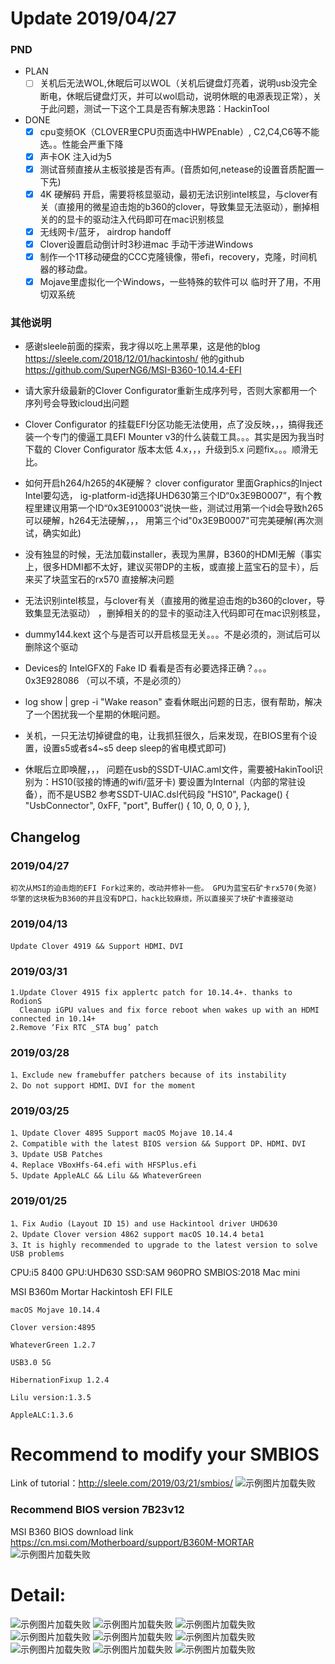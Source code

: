 # Update 2019/04/27

### PND

- PLAN
    - [ ] 关机后无法WOL,休眠后可以WOL（关机后键盘灯亮着，说明usb没完全断电，休眠后键盘灯灭，并可以wol启动，说明休眠的电源表现正常），关于此问题，测试一下这个工具是否有解决思路：HackinTool

- DONE
    - [x]  cpu变频OK（CLOVER里CPU页面选中HWPEnable）, C2,C4,C6等不能选。。性能会严重下降
    - [x]  声卡OK 注入id为5
    - [x] 测试音频直接从主板驳接是否有声。(音质如何,netease的设置音质配置一下先)
    - [x] 4K 硬解码 开启，需要将核显驱动，最初无法识别intel核显，与clover有关（直接用的微星迫击炮的b360的clover，导致集显无法驱动），删掉相关的的显卡的驱动注入代码即可在mac识别核显
    - [x] 无线网卡/蓝牙， airdrop handoff
    - [x] Clover设置启动倒计时3秒进mac 手动干涉进Windows
    - [x] 制作一个1T移动硬盘的CCC克隆镜像，带efi，recovery，克隆，时间机器的移动盘。
    - [x] Mojave里虚拟化一个Windows，一些特殊的软件可以 临时开了用，不用切双系统

### 其他说明
- 感谢sleele前面的探索，我才得以吃上黑苹果，这是他的blog https://sleele.com/2018/12/01/hackintosh/  他的github https://github.com/SuperNG6/MSI-B360-10.14.4-EFI

- 请大家升级最新的Clover Configurator重新生成序列号，否则大家都用一个序列号会导致icloud出问题

- Clover Configurator 的挂载EFI分区功能无法使用，点了没反映，，，搞得我还装一个专门的傻逼工具EFI Mounter v3的什么装载工具。。。其实是因为我当时下载的 Clover Configurator 版本太低 4.x，，，升级到5.x 问题fix。。。顺滑无比。

- 如何开启h264/h265的4K硬解？ clover configurator 里面Graphics的Inject Intel要勾选， ig-platform-id选择UHD630第三个ID“0x3E9B0007”，有个教程里建议用第一个ID“0x3E910003”说快一些，测试过用第一个id会导致h265可以硬解，h264无法硬解，，， 用第三个id"0x3E9B0007"可完美硬解(再次测试，确实如此)

- 没有独显的时候，无法加载installer，表现为黑屏，B360的HDMI无解（事实上，很多HDMI都不太好，建议买带DP的主板，或直接上蓝宝石的显卡），后来买了块蓝宝石的rx570 直接解决问题

- 无法识别intel核显，与clover有关（直接用的微星迫击炮的b360的clover，导致集显无法驱动） ，删掉相关的的显卡的驱动注入代码即可在mac识别核显，

- dummy144.kext 这个与是否可以开启核显无关。。。不是必须的，测试后可以删除这个驱动

- Devices的 IntelGFX的 Fake ID 看看是否有必要选择正确？。。。 0x3E928086 （可以不填，不是必须的）

- log show | grep -i "Wake reason" 查看休眠出问题的日志，很有帮助，解决了一个困扰我一个星期的休眠问题。

- 关机，一只无法切掉键盘的电，让我抓狂很久，后来发现，在BIOS里有个设置，设置s5或者s4~s5 deep sleep的省电模式即可)

- 休眠后立即唤醒，，， 问题在usb的SSDT-UIAC.aml文件，需要被HakinTool识别为：HS10(驳接的博通的wifi/蓝牙卡) 要设置为Internal（内部的常驻设备），而不是USB2
    参考SSDT-UIAC.dsl代码段
            "HS10", Package()
            {
                "UsbConnector", 0xFF,
                "port", Buffer() { 10, 0, 0, 0 },
            },



## Changelog

### 2019/04/27

    初次从MSI的迫击炮的EFI Fork过来的，改动并修补一些。 GPU为蓝宝石矿卡rx570(免驱)
    华擎的这块板为B360的并且没有DP口，hack比较麻烦，所以直接买了块矿卡直接驱动


### 2019/04/13

    Update Clover 4919 && Support HDMI、DVI
    
### 2019/03/31

    1.Update Clover 4915 fix applertc patch for 10.14.4+. thanks to RodionS
      Cleanup iGPU values and fix force reboot when wakes up with an HDMI connected in 10.14+
    2.Remove ‘Fix RTC _STA bug’ patch

### 2019/03/28

    1、Exclude new framebuffer patchers because of its instability
    2、Do not support HDMI、DVI for the moment

### 2019/03/25
    
    1、Update Clover 4895 Support macOS Mojave 10.14.4
    2、Compatible with the latest BIOS version && Support DP、HDMI、DVI
    3、Update USB Patches
    4、Replace VBoxHfs-64.efi with HFSPlus.efi
    5、Update AppleALC && Lilu && WhateverGreen
    


### 2019/01/25

    1、Fix Audio (Layout ID 15) and use Hackintool driver UHD630
    2、Update Clover version 4862 support macOS 10.14.4 beta1
    3、It is highly recommended to upgrade to the latest version to solve USB problems






CPU:i5 8400
GPU:UHD630
SSD:SAM 960PRO
SMBIOS:2018 Mac mini


MSI B360m Mortar Hackintosh EFI FILE

    macOS Mojave 10.14.4

    Clover version:4895

    WhateverGreen 1.2.7

    USB3.0 5G

    HibernationFixup 1.2.4

    Lilu version:1.3.5

    AppleALC:1.3.6
    
    
# Recommend to modify your SMBIOS
Link of tutorial：http://sleele.com/2019/03/21/smbios/
![示例图片加载失败](https://raw.githubusercontent.com/SuperNG6/pic/master/Hackintosh%20images/SMBIOS.png)
    
### Recommend BIOS version 7B23v12
MSI B360 BIOS download link https://cn.msi.com/Motherboard/support/B360M-MORTAR
![示例图片加载失败](https://raw.githubusercontent.com/SuperNG6/pic/master/Hackintosh%20images/BIOS.png)

# Detail:

![示例图片加载失败](https://raw.githubusercontent.com/SuperNG6/pic/master/Hackintosh%20images/image-5.png)
![示例图片加载失败](https://raw.githubusercontent.com/SuperNG6/pic/master/Hackintosh%20images/image-2.png)
![示例图片加载失败](https://raw.githubusercontent.com/SuperNG6/pic/master/Hackintosh%20images/image-8.png)
![示例图片加载失败](https://raw.githubusercontent.com/SuperNG6/pic/master/Hackintosh%20images/image-12.png)
![示例图片加载失败](https://raw.githubusercontent.com/SuperNG6/pic/master/Hackintosh%20images/image-13.png)
![示例图片加载失败](https://raw.githubusercontent.com/SuperNG6/pic/master/Hackintosh%20images/image-6.png)
![示例图片加载失败](https://raw.githubusercontent.com/SuperNG6/pic/master/Hackintosh%20images/image-4.png)
![示例图片加载失败](https://raw.githubusercontent.com/SuperNG6/pic/master/Hackintosh%20images/image-7.png)
![示例图片加载失败](https://raw.githubusercontent.com/SuperNG6/pic/master/Hackintosh%20images/image-1.png)